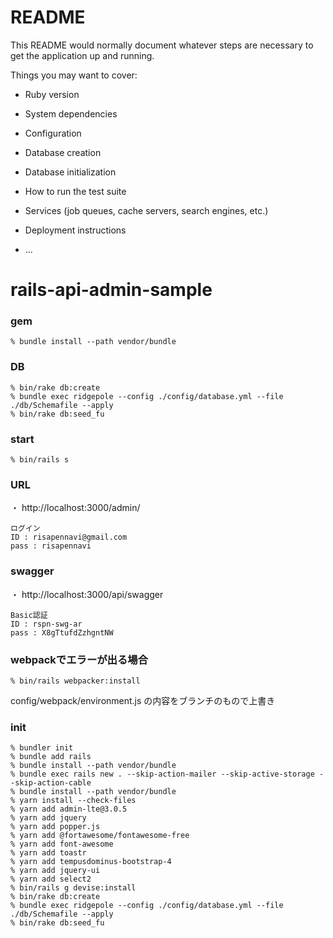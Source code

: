 # README

This README would normally document whatever steps are necessary to get the
application up and running.

Things you may want to cover:

* Ruby version

* System dependencies

* Configuration

* Database creation

* Database initialization

* How to run the test suite

* Services (job queues, cache servers, search engines, etc.)

* Deployment instructions

* ...
# rails-api-admin-sample

### gem 

```
% bundle install --path vendor/bundle
```

### DB

```
% bin/rake db:create
% bundle exec ridgepole --config ./config/database.yml --file ./db/Schemafile --apply
% bin/rake db:seed_fu
```

### start

```
% bin/rails s
```

### URL

・ http://localhost:3000/admin/

```
ログイン
ID : risapennavi@gmail.com
pass : risapennavi
```

### swagger

・ http://localhost:3000/api/swagger

```
Basic認証
ID : rspn-swg-ar
pass : X8gTtufdZzhgntNW
```

### webpackでエラーが出る場合

```
% bin/rails webpacker:install
```

config/webpack/environment.js の内容をブランチのもので上書き


### init

```
% bundler init
% bundle add rails
% bundle install --path vendor/bundle
% bundle exec rails new . --skip-action-mailer --skip-active-storage --skip-action-cable 
% bundle install --path vendor/bundle  
% yarn install --check-files
% yarn add admin-lte@3.0.5
% yarn add jquery
% yarn add popper.js
% yarn add @fortawesome/fontawesome-free
% yarn add font-awesome
% yarn add toastr
% yarn add tempusdominus-bootstrap-4
% yarn add jquery-ui
% yarn add select2
% bin/rails g devise:install 
% bin/rake db:create
% bundle exec ridgepole --config ./config/database.yml --file ./db/Schemafile --apply
% bin/rake db:seed_fu
```
